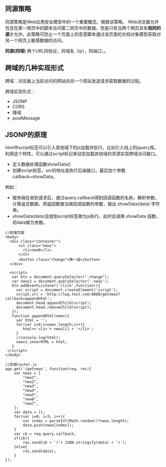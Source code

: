 ## 同源策略
同源策略是Web应用安全模型中的一个重要概念。根据该策略， Web浏览器允许包含在第一网页中的脚本访问第二网页中的数据，但是只有当两个网页具有**相同的源**才允许。此策略可防止一个页面上的恶意脚本通过该页面的文档对象模型获取对另一个网页上敏感数据的访问。

**同源(同域)**
两个URL同协议，同域名（ip），同端口，。
## 跨域的几种实现形式
跨域：浏览器上当前访问的网站向另一个网站发送请求获取数据的过程。

跨域实现形式：
- JSONP
- CORS
- 降域
- postMessage
## JSONP的原理
html中script标签可以引入其他域下的js加载并执行，比如引入线上的jquery库。利用这个特性，可以通过script标记来动态加载其他域的资源实现跨域访问接口。
- 定义数据处理函数showData()
- 创建script标签，src的地址是执行后端接口，最后加个参数callback=showData。

例如：<script src="http://api.jirengu.com/weathe.phpr?callback=showData"></script>
- 服务端在收到请求后，通过query.callback得到回调函数的名称，解析参数，计算返还数据，把返回数据当做回调函数的参数，输出 showData(data) 字符串。
- showData(data)会放到script标签做为js执行。此时会调用 showData 函数，将data做为参数。
```
//前端页面
<body>
  <div class="container">
      <ul class="news">
        <li>new8</li>
      </ul>
      <button class="change">换一组</button>
  </div>
  
  <script>
   var btn = document.querySelector(".change");
   var news1 = document.querySelector('.news');
   btn.addEventListener('click',function(){
     var script = document.createElement('script');
     script.src = 'http://lwq.test.com:8080/getnews?callback=appendHtml';
     document.head.appendChild(script);
     document.head.removeChild(script);
   });
   function appendHtml(news){
     var html = '';
     for(var i=0;i<news.length;i++){
        html+='<li>'+ news[i] + '</li>';
     }
     //console.log(html);
     news1.innerHTML = html;
   }
 </script>
</body>

//后端router.js
app.get('/getnews', function(req, res){
	var news = [
		"new1",
		"new2",
		"new3",
		"new4",
		"new5",
		"new6",
		"new7",
	];
	var data = [];
	for(var i=0; i<3; i++){
		var index = parseInt(Math.random()*news.length);
		data.push(news[index]);
	}
	var cb = req.query.callback;
	if(cb){
		res.send(cb + '('+ JSON.stringify(data) + ')');
	}else{
		res.send(data);
	}
});
```
